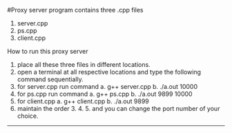 #Proxy server 
program contains three .cpp files
1. server.cpp
2. ps.cpp
3. client.cpp

How to run this proxy server
1. place all these three files in different locations.
2. open a terminal at all respective locations and type the following command sequentially.
3. for server.cpp run command 
	a. g++ server.cpp
	b. ./a.out 10000
4. for ps.cpp run command
	a. g++ ps.cpp
	b. ./a.out 9899 10000
5. for client.cpp
	a. g++ client.cpp
	b. ./a.out 9899
6. maintain the order 3. 4. 5. and you can change the port number of your choice.
-------------------------------------------------------------------------------------------------------------------------------
